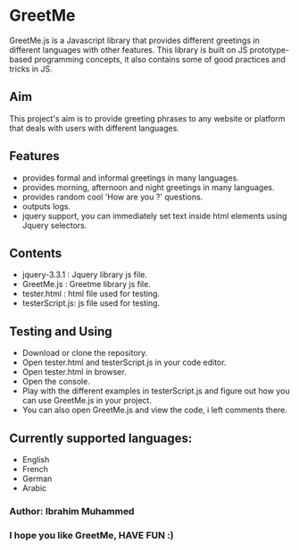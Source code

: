 # GreetMe
GreetMe.js is a Javascript library that provides different greetings in different languages with other features.
This library is built on JS prototype-based programming concepts, it also contains some of good practices and tricks in JS.

## Aim
This project's aim is to provide greeting phrases to any website or platform that deals with users with different languages.

## Features
  - provides formal and informal greetings in many languages.
  - provides morning, afternoon and night greetings in many languages.
  - provides random cool 'How are you ?' questions.
  - outputs logs.
  - jquery support, you can immediately set text inside html elements using Jquery selectors.
  
## Contents
  - jquery-3.3.1   : Jquery library js file.
  - GreetMe.js     : Greetme library js file.
  - tester.html    : html file used for testing.
  - testerScript.js: js file used for testing.
  
## Testing and Using
  - Download or clone the repository.
  - Open tester.html and testerScript.js in your code editor.
  - Open tester.html in browser.
  - Open the console.
  - Play with the different examples in testerScript.js and figure out how you can use GreetMe.js in your project.
  - You can also open GreetMe.js and view the code, i left comments there.
  
## Currently supported languages:
  - English
  - French
  - German 
  - Arabic
  
### Author: Ibrahim Muhammed



### I hope you like GreetMe, HAVE FUN :)
